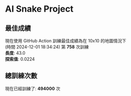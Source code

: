 
# AI Snake Project

## **最佳成績**





現在使用 GitHub Action 訓練最佳成績為在 10x10 的地圖情況下  
(時間 2024-12-01 18:34:24) 第 **758** 次訓練  
**長度**: 43.0  
**探索值**: 0.0224











## 總訓練次數
現在已經訓練了: **494000** 次
